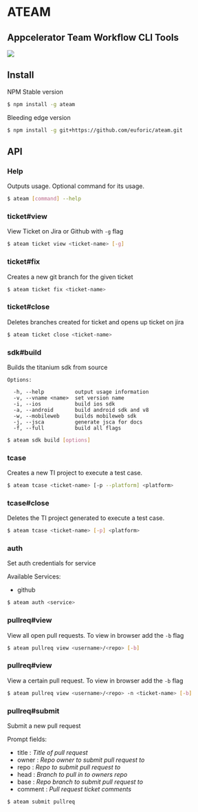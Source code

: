 # ATEAM
## Appcelerator Team Workflow CLI Tools
![](https://dl.dropbox.com/s/lppicpcw5i2boa3/ATeamFull.png)
## Install


NPM Stable version

```bash
$ npm install -g ateam
```

Bleeding edge version

```bash
$ npm install -g git+https://github.com/euforic/ateam.git
```

## API

### Help

Outputs usage. Optional command for its usage.

```bash
$ ateam [command] --help
```

### ticket#view

View Ticket on Jira or Github with `-g` flag

```bash
$ ateam ticket view <ticket-name> [-g]
```

### ticket#fix

Creates a new git branch for the given ticket

```bash
$ ateam ticket fix <ticket-name>
```

### ticket#close

Deletes branches created for ticket and opens up ticket on jira

```bash
$ ateam ticket close <ticket-name>
```

### sdk#build

Builds the titanium sdk from source

```
Options:

  -h, --help          output usage information
  -v, --vname <name>  set version name
  -i, --ios           build ios sdk
  -a, --android       build android sdk and v8
  -w, --mobileweb     builds mobileweb sdk
  -j, --jsca          generate jsca for docs
  -f, --full          build all flags
```
```bash
$ ateam sdk build [options]
```

### tcase

Creates a new TI project to execute a test case.

```bash
$ ateam tcase <ticket-name> [-p --platform] <platform>
```

### tcase#close

Deletes the TI project generated to execute a test case.

```bash
$ ateam tcase <ticket-name> [-p] <platform>
```

### auth

Set auth credentials for service

Available Services:

- github

```bash
$ ateam auth <service>
```

### pullreq#view

View all open pull requests. To view in browser add the `-b` flag

```bash
$ ateam pullreq view <username>/<repo> [-b]
```

### pullreq#view

View a certain pull request. To view in browser add the `-b` flag

```bash
$ ateam pullreq view <username>/<repo> -n <ticket-name> [-b]
```

### pullreq#submit

Submit a new pull request

Prompt fields:

- title : _Title of pull request_
- owner : _Repo owner to submit pull request to_
- repo : _Repo to submit pull request to_
- head : _Branch to pull in to owners repo_
- base : _Repo branch to submit pull request to_
- comment : _Pull request ticket comments_

```bash
$ ateam submit pullreq
```